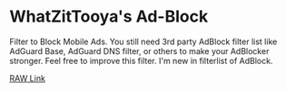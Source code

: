 # WhatZitTooya's Ad-Block
Filter to Block Mobile Ads. You still need 3rd party AdBlock filter list like AdGuard Base, AdGuard DNS filter, or others to make your AdBlocker stronger. Feel free to improve this filter. I'm new in filterlist of AdBlock.

[RAW Link](https://raw.githubusercontent.com/What-Zit-Tooya/Ad-Block/main/Ad-Block.txt)
